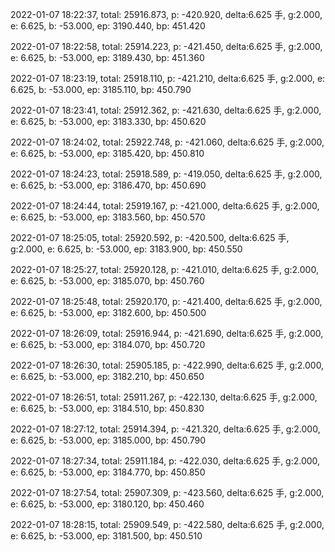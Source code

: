 2022-01-07 18:22:37, total: 25916.873, p: -420.920, delta:6.625 手, g:2.000, e: 6.625, b: -53.000, ep: 3190.440, bp: 451.420

2022-01-07 18:22:58, total: 25914.223, p: -421.450, delta:6.625 手, g:2.000, e: 6.625, b: -53.000, ep: 3189.430, bp: 451.360

2022-01-07 18:23:19, total: 25918.110, p: -421.210, delta:6.625 手, g:2.000, e: 6.625, b: -53.000, ep: 3185.110, bp: 450.790

2022-01-07 18:23:41, total: 25912.362, p: -421.630, delta:6.625 手, g:2.000, e: 6.625, b: -53.000, ep: 3183.330, bp: 450.620

2022-01-07 18:24:02, total: 25922.748, p: -421.060, delta:6.625 手, g:2.000, e: 6.625, b: -53.000, ep: 3185.420, bp: 450.810

2022-01-07 18:24:23, total: 25918.589, p: -419.050, delta:6.625 手, g:2.000, e: 6.625, b: -53.000, ep: 3186.470, bp: 450.690

2022-01-07 18:24:44, total: 25919.167, p: -421.000, delta:6.625 手, g:2.000, e: 6.625, b: -53.000, ep: 3183.560, bp: 450.570

2022-01-07 18:25:05, total: 25920.592, p: -420.500, delta:6.625 手, g:2.000, e: 6.625, b: -53.000, ep: 3183.900, bp: 450.550

2022-01-07 18:25:27, total: 25920.128, p: -421.010, delta:6.625 手, g:2.000, e: 6.625, b: -53.000, ep: 3185.070, bp: 450.760

2022-01-07 18:25:48, total: 25920.170, p: -421.400, delta:6.625 手, g:2.000, e: 6.625, b: -53.000, ep: 3182.600, bp: 450.500

2022-01-07 18:26:09, total: 25916.944, p: -421.690, delta:6.625 手, g:2.000, e: 6.625, b: -53.000, ep: 3184.070, bp: 450.720

2022-01-07 18:26:30, total: 25905.185, p: -422.990, delta:6.625 手, g:2.000, e: 6.625, b: -53.000, ep: 3182.210, bp: 450.650

2022-01-07 18:26:51, total: 25911.267, p: -422.130, delta:6.625 手, g:2.000, e: 6.625, b: -53.000, ep: 3184.510, bp: 450.830

2022-01-07 18:27:12, total: 25914.394, p: -421.320, delta:6.625 手, g:2.000, e: 6.625, b: -53.000, ep: 3185.000, bp: 450.790

2022-01-07 18:27:34, total: 25911.184, p: -422.030, delta:6.625 手, g:2.000, e: 6.625, b: -53.000, ep: 3184.770, bp: 450.850

2022-01-07 18:27:54, total: 25907.309, p: -423.560, delta:6.625 手, g:2.000, e: 6.625, b: -53.000, ep: 3180.120, bp: 450.460

2022-01-07 18:28:15, total: 25909.549, p: -422.580, delta:6.625 手, g:2.000, e: 6.625, b: -53.000, ep: 3181.500, bp: 450.510